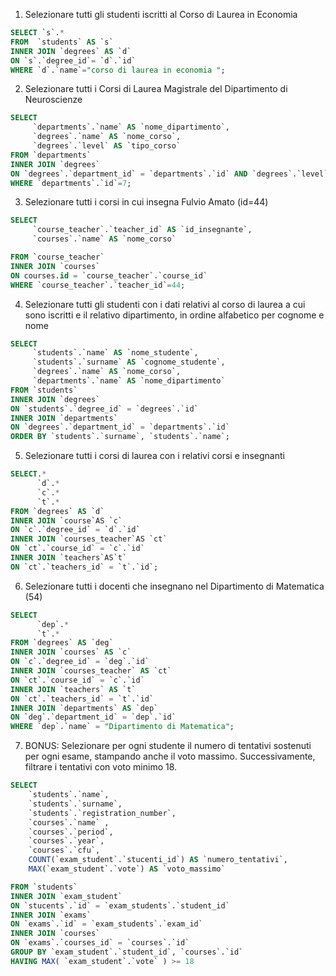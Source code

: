 1. Selezionare tutti gli studenti iscritti al Corso di Laurea in Economia

```sql
SELECT `s`.*
FROM  `students` AS `s`
INNER JOIN `degrees` AS `d`
ON `s`.`degree_id`= `d`.`id`
WHERE `d`.`name`="corso di laurea in economia ";


```

2. Selezionare tutti i Corsi di Laurea Magistrale del Dipartimento di
   Neuroscienze

```sql
SELECT
     `departments`.`name` AS `nome_dipartimento`,
     `degrees`.`name` AS `nome_corso`,
     `degrees`.`level` AS `tipo_corso`
FROM `departments`
INNER JOIN `degrees`
ON `degrees`.`department_id` = `departments`.`id` AND `degrees`.`level` = 'magistrale'
WHERE `departments`.`id`=7;
```

3. Selezionare tutti i corsi in cui insegna Fulvio Amato (id=44)

```sql
SELECT
     `course_teacher`.`teacher_id` AS `id_insegnante`,
     `courses`.`name` AS `nome_corso`

FROM `course_teacher`
INNER JOIN `courses`
ON courses.id = `course_teacher`.`course_id`
WHERE `course_teacher`.`teacher_id`=44;

```

4. Selezionare tutti gli studenti con i dati relativi al corso di laurea a cui
   sono iscritti e il relativo dipartimento, in ordine alfabetico per cognome e
   nome

```sql
SELECT
     `students`.`name` AS `nome_studente`,
     `students`.`surname` AS `cognome_studente`,
     `degrees`.`name` AS `nome_corso`,
     `departments`.`name` AS `nome_dipartimento`
FROM `students`
INNER JOIN `degrees`
ON `students`.`degree_id` = `degrees`.`id`
INNER JOIN `departments`
ON `degrees`.`department_id` = `departments`.`id`
ORDER BY `students`.`surname`, `students`.`name`;

```

5. Selezionare tutti i corsi di laurea con i relativi corsi e insegnanti

```sql
SELECT.*
      `d`.*
      `c`.*
      `t`.*
FROM `degrees` AS `d`
INNER JOIN `course`AS `c`
ON `c`.`degree_id` = `d`.`id`
INNER JOIN `courses_teacher`AS `ct`
ON `ct`.`course_id` = `c`.`id`
INNER JOIN `teachers`AS`t`
ON `ct`.`teachers_id` = `t`.`id`;
```

6. Selezionare tutti i docenti che insegnano nel Dipartimento di
   Matematica (54)

```sql
SELECT
      `dep`.*
      `t`.*
FROM `degrees` AS `deg`
INNER JOIN `courses` AS `c`
ON `c`.`degree_id` = `deg`.`id`
INNER JOIN `courses_teacher` AS `ct`
ON `ct`.`course_id` = `c`.`id`
INNER JOIN `teachers` AS `t`
ON `ct`.`teachers_id` = `t`.`id`
INNER JOIN `departments` AS `dep`
ON `deg`.`department_id` = `dep`.`id`
WHERE `dep`.`name` = "Dipartimento di Matematica";
```

7. BONUS: Selezionare per ogni studente il numero di tentativi sostenuti
   per ogni esame, stampando anche il voto massimo. Successivamente,
   filtrare i tentativi con voto minimo 18.

```sql
SELECT
    `students`.`name`,
    `students`.`surname`,
    `students`.`registration_number`,
    `courses`.`name` ,
    `courses`.`period`,
    `courses`.`year`,
    `courses`.`cfu`,
    COUNT(`exam_student`.`stucenti_id`) AS `numero_tentativi`,
    MAX(`exam_student`.`vote`) AS `voto_massimo`

FROM `students`
INNER JOIN `exam_student`
ON `stucents`.`id` = `exam_students`.`student_id`
INNER JOIN `exams`
ON `exams`.`id` = `exam_students`.`exam_id`
INNER JOIN `courses`
ON `exams`.`courses_id` = `courses`.`id`
GROUP BY `exam_student`.`student_id`, `courses`.`id`
HAVING MAX( `exam_student`.`vote` ) >= 18

```
